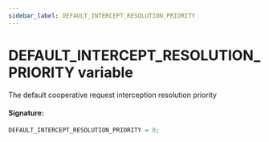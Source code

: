 ```yaml
---
sidebar_label: DEFAULT_INTERCEPT_RESOLUTION_PRIORITY
---
```


# DEFAULT_INTERCEPT_RESOLUTION_PRIORITY variable

The default cooperative request interception resolution priority

#### Signature:

```typescript
DEFAULT_INTERCEPT_RESOLUTION_PRIORITY = 0;
```
